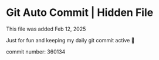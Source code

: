 # Git Auto Commit | Hidden File

This file was added Feb 12, 2025

Just for fun and keeping my daily git commit active 🤪

commit number: 360134
